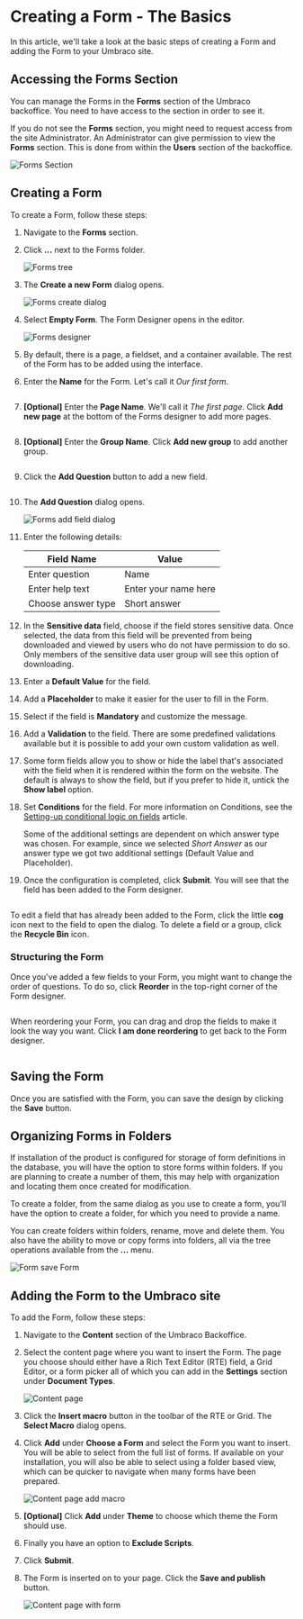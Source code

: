 # Creating a Form - The Basics

In this article, we'll take a look at the basic steps of creating a Form and adding the Form to your Umbraco site.

## Accessing the Forms Section

You can manage the Forms in the **Forms** section of the Umbraco backoffice. You need to have access to the section in order to see it.

If you do not see the **Forms** section, you might need to request access from the site Administrator. An Administrator can give permission to view the **Forms** section. This is done from within the **Users** section of the backoffice.

![Forms Section](images/FormsSectionV9.png)

## Creating a Form

To create a Form, follow these steps:

1. Navigate to the **Forms** section.
2.  Click **...** next to the Forms folder.

    ![Forms tree](images/FormsTree.png)
3.  The **Create a new Form** dialog opens.

    ![Forms create dialog](images/FormsCreateDialogV9.png)
4.  Select **Empty Form**. The Form Designer opens in the editor.

    ![Forms designer](images/FormDesignerStartV8.png)
5. By default, there is a page, a fieldset, and a container available. The rest of the Form has to be added using the interface.
6.  Enter the **Name** for the Form. Let's call it _Our first form_.

    <figure><img src="images/FormDesignerFormNameV8.png" alt=""><figcaption></figcaption></figure>
7.  **[Optional]** Enter the **Page Name**. We'll call it _The first page_. Click **Add new page** at the bottom of the Forms designer to add more pages.

    <figure><img src="images/FormDesignerPageCaptionV8.png" alt=""><figcaption></figcaption></figure>
8.  **[Optional]** Enter the **Group Name**. Click **Add new group** to add another group.

    <figure><img src="images/FormDesignerPageGroupV8.png" alt=""><figcaption></figcaption></figure>
9.  Click the **Add Question** button to add a new field.

    <figure><img src="images/FormDesignerAddFieldV8.png" alt=""><figcaption></figcaption></figure>
10. The **Add Question** dialog opens.

    ![Forms add field dialog](images/FormDesignerAddFieldDialogV8.png)
11. Enter the following details:

    | Field Name         | Value                |
    | ------------------ | -------------------- |
    | Enter question     | Name                 |
    | Enter help text    | Enter your name here |
    | Choose answer type | Short answer         |
12. In the **Sensitive data** field, choose if the field stores sensitive data. Once selected, the data from this field will be prevented from being downloaded and viewed by users who do not have permission to do so. Only members of the sensitive data user group will see this option of downloading.
13. Enter a **Default Value** for the field.
14. Add a **Placeholder** to make it easier for the user to fill in the Form.
15. Select if the field is **Mandatory** and customize the message.
16. Add a **Validation** to the field. There are some predefined validations available but it is possible to add your own custom validation as well.
17. Some form fields allow you to show or hide the label that's associated with the field when it is rendered within the form on the website. The default is always to show the field, but if you prefer to hide it, untick the **Show label** option.
18. Set **Conditions** for the field. For more information on Conditions, see the [Setting-up conditional logic on fields](conditional-logic.md) article.

    Some of the additional settings are dependent on which answer type was chosen. For example, since we selected _Short Answer_ as our answer type we got two additional settings (Default Value and Placeholder).
19. Once the configuration is completed, click **Submit**. You will see that the field has been added to the Form designer.

    <figure><img src="images/FormDesignerFieldAddedV8.png" alt=""><figcaption></figcaption></figure>

To edit a field that has already been added to the Form, click the little **cog** icon next to the field to open the dialog. To delete a field or a group, click the **Recycle Bin** icon.

### Structuring the Form

Once you've added a few fields to your Form, you might want to change the order of questions. To do so, click **Reorder** in the top-right corner of the Form designer.

<figure><img src="images/Reorder_Form.png" alt=""><figcaption></figcaption></figure>

When reordering your Form, you can drag and drop the fields to make it look the way you want. Click **I am done reordering** to get back to the Form designer.

<figure><img src="images/Reorder_Form_1.png" alt=""><figcaption></figcaption></figure>

## Saving the Form

Once you are satisfied with the Form, you can save the design by clicking the **Save** button.

## Organizing Forms in Folders

If installation of the product is configured for storage of form definitions in the database, you will have the option to store forms within folders. If you are planning to create a number of them, this may help with organization and locating them once created for modification.

To create a folder, from the same dialog as you use to create a form, you'll have the option to create a folder, for which you need to provide a name.

You can create folders within folders, rename, move and delete them. You also have the ability to move or copy forms into folders, all via the tree operations available from the **...** menu.

![Form save Form](images/FormDesignerSaveV8.png)

## Adding the Form to the Umbraco site

To add the Form, follow these steps:

1. Navigate to the **Content** section of the Umbraco Backoffice.
2.  Select the content page where you want to insert the Form. The page you choose should either have a Rich Text Editor (RTE) field, a Grid Editor, or a form picker all of which you can add in the **Settings** section under **Document Types**.

    ![Content page](images/ContentExamples.png)
3. Click the **Insert macro** button in the toolbar of the RTE or Grid. The **Select Macro** dialog opens.
4.  Click **Add** under **Choose a Form** and select the Form you want to insert. You will be able to select from the full list of forms. If available on your installation, you will also be able to select using a folder based view, which can be quicker to navigate when many forms have been prepared.

    ![Content page add macro](images/ContentPageAddMacroDialog.png)
5. **[Optional]** Click **Add** under **Theme** to choose which theme the Form should use.
6. Finally you have an option to **Exclude Scripts**.
7. Click **Submit**.
8. The Form is inserted on to your page. Click the **Save and publish** button.

    ![Content page with form](images/ContentExamplesWithForm.png)
